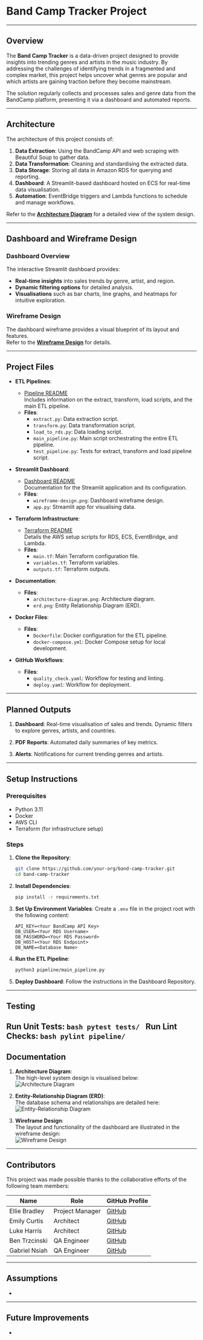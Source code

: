 # **Band Camp Tracker Project**

---

## **Overview**

The **Band Camp Tracker** is a data-driven project designed to provide insights into trending genres and artists in the music industry. By addressing the challenges of identifying trends in a fragmented and complex market, this project helps uncover what genres are popular and which artists are gaining traction before they become mainstream.

The solution regularly collects and processes sales and genre data from the BandCamp platform, presenting it via a dashboard and automated reports. 

---

## **Architecture**

The architecture of this project consists of:
1. **Data Extraction**: Using the BandCamp API and web scraping with Beautiful Soup to gather data.
2. **Data Transformation**: Cleaning and standardising the extracted data.
3. **Data Storage**: Storing all data in Amazon RDS for querying and reporting.
4. **Dashboard**: A Streamlit-based dashboard hosted on ECS for real-time data visualisation.
5. **Automation**: EventBridge triggers and Lambda functions to schedule and manage workflows.

Refer to the **[Architecture Diagram](./docs/architecture-diagram.png)** for a detailed view of the system design.

---

## **Dashboard and Wireframe Design**

### **Dashboard Overview**
The interactive Streamlit dashboard provides:
- **Real-time insights** into sales trends by genre, artist, and region.
- **Dynamic filtering options** for detailed analysis.
- **Visualisations** such as bar charts, line graphs, and heatmaps for intuitive exploration.

### **Wireframe Design**
The dashboard wireframe provides a visual blueprint of its layout and features.  
Refer to the **[Wireframe Design](./dashboard/wireframe-design.png)** for details.

---

## **Project Files**

- **ETL Pipelines**:
  - [Pipeline README](./pipeline/README.md)  
    Includes information on the extract, transform, load scripts, and the main ETL pipeline.
  - **Files**:
    - `extract.py`: Data extraction script.
    - `transform.py`: Data transformation script.
    - `load_to_rds.py`: Data loading script.
    - `main_pipeline.py`: Main script orchestrating the entire ETL pipeline.
    - `test_pipeline.py`: Tests for extract, transform and load pipeline script.

- **Streamlit Dashboard**:
  - [Dashboard README](./dashboard/README.md)  
    Documentation for the Streamlit application and its configuration.
  - **Files**:
    - `wireframe-design.png`: Dashboard wireframe design.
    - `app.py`: Streamlit app for visualising data.

- **Terraform Infrastructure**:
  - [Terraform README](./infrastructure/README.md)  
    Details the AWS setup scripts for RDS, ECS, EventBridge, and Lambda.
  - **Files**:
    - `main.tf`: Main Terraform configuration file.
    - `variables.tf`: Terraform variables.
    - `outputs.tf`: Terraform outputs.

- **Documentation**:
  - **Files**:
    - `architecture-diagram.png`: Architecture diagram.
    - `erd.png`: Entity Relationship Diagram (ERD).

- **Docker Files**:
  - **Files**:
    - `Dockerfile`: Docker configuration for the ETL pipeline.
    - `docker-compose.yml`: Docker Compose setup for local development.

- **GitHub Workflows**:
  - **Files**:
    - `quality_check.yaml`: Workflow for testing and linting.
    - `deploy.yaml`: Workflow for deployment.

---

## **Planned Outputs**

1. **Dashboard**:
    Real-time visualisation of sales and trends.
    Dynamic filters to explore genres, artists, and countries.

2. **PDF Reports**:
    Automated daily summaries of key metrics.

3. **Alerts**:
    Notifications for current trending genres and artists.

---

## **Setup Instructions**

### **Prerequisites**
- Python 3.11
- Docker
- AWS CLI
- Terraform (for infrastructure setup)

### **Steps**

1. **Clone the Repository**:
    ```bash
    git clone https://github.com/your-org/band-camp-tracker.git
    cd band-camp-tracker
    ```

2. **Install Dependencies**:
    ```bash
    pip install -r requirements.txt
    ```

3. **Set Up Environment Variables**:
   Create a `.env` file in the project root with the following content:
   ```env
   API_KEY=<Your BandCamp API Key>
   DB_USER=<Your RDS Username>
   DB_PASSWORD=<Your RDS Password>
   DB_HOST=<Your RDS Endpoint>
   DB_NAME=<Database Name>
   ```

4. **Run the ETL Pipeline**:
    ```bash
    python3 pipeline/main_pipeline.py
    ```

5. **Deploy Dashboard**: 
    Follow the instructions in the Dashboard Repository.

---

## **Testing**

Run Unit Tests:
    ```bash
    pytest tests/
    ```
Run Lint Checks:
    ```bash
    pylint pipeline/
    ```
---

## **Documentation**

1. **Architecture Diagram**:  
   The high-level system design is visualised below:  
   ![Architecture Diagram](./docs/architecture-diagram.png)

2. **Entity-Relationship Diagram (ERD)**:  
   The database schema and relationships are detailed here:  
   ![Entity-Relationship Diagram](./docs/erd.png)

3. **Wireframe Design**:  
   The layout and functionality of the dashboard are illustrated in the wireframe design:  
   ![Wireframe Design](./dashboard/wireframe-design.png)

---
## **Contributors**

This project was made possible thanks to the collaborative efforts of the following team members:

| Name             | Role             | GitHub Profile                                 |
|------------------|------------------|-----------------------------------------------|
| Ellie Bradley     | Project Manager  | [GitHub](https://github.com/ebradley12)       |
| Emily Curtis      | Architect        | [GitHub](https://github.com/emily-curtis)     |
| Luke Harris       | Architect        | [GitHub](https://github.com/lukieh2014)       |
| Ben Trzcinski     | QA Engineer      | [GitHub](https://github.com/bentrzcinski)     |
| Gabriel Nsiah     | QA Engineer      | [GitHub](https://github.com/GabrielNsiah)     |

---

## Assumptions
- 

---

## Future Improvements
- 